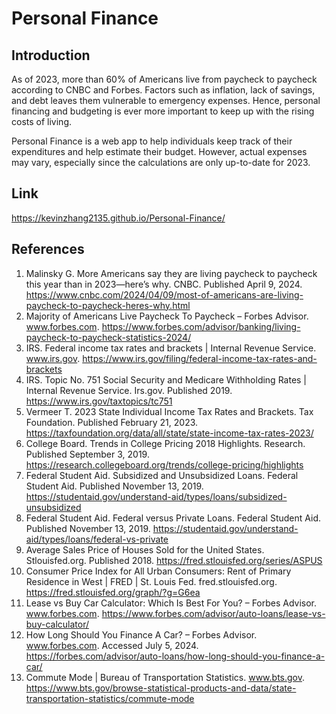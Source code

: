 # Personal Finance

## Introduction

As of 2023, more than 60% of Americans live from paycheck to paycheck according to CNBC and Forbes. Factors such as inflation, lack of savings, and debt leaves them vulnerable to emergency expenses. Hence, personal financing and budgeting is ever more important to keep up with the rising costs of living.

Personal Finance is a web app to help individuals keep track of their expenditures and help estimate their budget. However, actual expenses may vary, especially since the calculations are only up-to-date for 2023.

## Link

https://kevinzhang2135.github.io/Personal-Finance/

## References

1. Malinsky G. More Americans say they are living paycheck to paycheck this year than in 2023—here’s why. CNBC. Published April 9, 2024. https://www.cnbc.com/2024/04/09/most-of-americans-are-living-paycheck-to-paycheck-heres-why.html
2. Majority of Americans Live Paycheck To Paycheck – Forbes Advisor. www.forbes.com. https://www.forbes.com/advisor/banking/living-paycheck-to-paycheck-statistics-2024/
3. IRS. Federal income tax rates and brackets | Internal Revenue Service. www.irs.gov. https://www.irs.gov/filing/federal-income-tax-rates-and-brackets
4. IRS. Topic No. 751 Social Security and Medicare Withholding Rates | Internal Revenue Service. Irs.gov. Published 2019. https://www.irs.gov/taxtopics/tc751
5. Vermeer T. 2023 State Individual Income Tax Rates and Brackets. Tax Foundation. Published February 21, 2023. https://taxfoundation.org/data/all/state/state-income-tax-rates-2023/
6. College Board. Trends in College Pricing 2018 Highlights. Research. Published September 3, 2019. https://research.collegeboard.org/trends/college-pricing/highlights
7. Federal Student Aid. Subsidized and Unsubsidized Loans. Federal Student Aid. Published November 13, 2019.‌ https://studentaid.gov/understand-aid/types/loans/subsidized-unsubsidized
8. Federal Student Aid. Federal versus Private Loans. Federal Student Aid. Published November 13, 2019.‌ https://studentaid.gov/understand-aid/types/loans/federal-vs-private
9. Average Sales Price of Houses Sold for the United States. Stlouisfed.org. Published 2018. https://fred.stlouisfed.org/series/ASPUS
10. Consumer Price Index for All Urban Consumers: Rent of Primary Residence in West | FRED | St. Louis Fed. fred.stlouisfed.org. https://fred.stlouisfed.org/graph/?g=G6ea
11. Lease vs Buy Car Calculator: Which Is Best For You? – Forbes Advisor. www.forbes.com. https://www.forbes.com/advisor/auto-loans/lease-vs-buy-calculator/
12. How Long Should You Finance A Car? – Forbes Advisor. www.forbes.com. Accessed July 5, 2024. https://forbes.com/advisor/auto-loans/how-long-should-you-finance-a-car/
13. Commute Mode | Bureau of Transportation Statistics. www.bts.gov. https://www.bts.gov/browse-statistical-products-and-data/state-transportation-statistics/commute-mode
